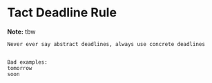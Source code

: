 # Tact Deadline Rule

**Note:** tbw




```
Never ever say abstract deadlines, always use concrete deadlines


Bad examples:
tomorrow
soon

```

